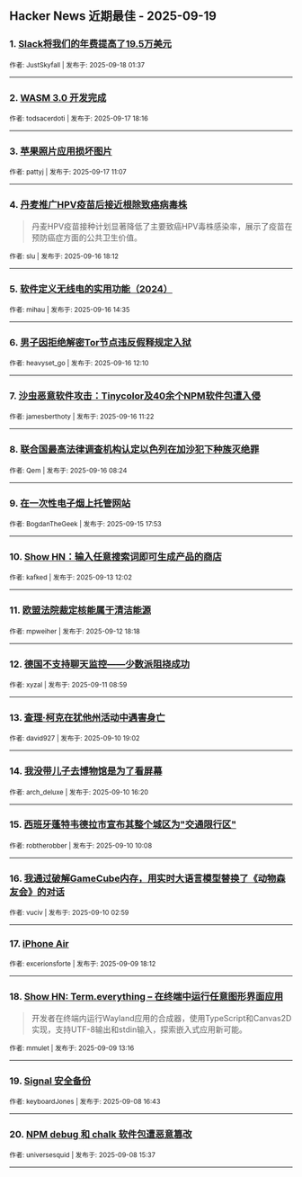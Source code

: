 ## Hacker News 近期最佳 - 2025-09-19


### 1. [Slack将我们的年费提高了19.5万美元](https://news.ycombinator.com/item?id=45283887)

<sub>作者: JustSkyfall | 发布于: 2025-09-18 01:37</sub>

---

### 2. [WASM 3.0 开发完成](https://news.ycombinator.com/item?id=45279384)

<sub>作者: todsacerdoti | 发布于: 2025-09-17 18:16</sub>

---

### 3. [苹果照片应用损坏图片](https://news.ycombinator.com/item?id=45274277)

<sub>作者: pattyj | 发布于: 2025-09-17 11:07</sub>

---

### 4. [丹麦推广HPV疫苗后接近根除致癌病毒株](https://news.ycombinator.com/item?id=45265745)
> 丹麦HPV疫苗接种计划显著降低了主要致癌HPV毒株感染率，展示了疫苗在预防癌症方面的公共卫生价值。

<sub>作者: slu | 发布于: 2025-09-16 18:12</sub>

---

### 5. [软件定义无线电的实用功能（2024）](https://news.ycombinator.com/item?id=45262835)

<sub>作者: mihau | 发布于: 2025-09-16 14:35</sub>

---

### 6. [男子因拒绝解密Tor节点违反假释规定入狱](https://news.ycombinator.com/item?id=45261163)

<sub>作者: heavyset_go | 发布于: 2025-09-16 12:10</sub>

---

### 7. [沙虫恶意软件攻击：Tinycolor及40余个NPM软件包遭入侵](https://news.ycombinator.com/item?id=45260741)

<sub>作者: jamesberthoty | 发布于: 2025-09-16 11:22</sub>

---

### 8. [联合国最高法律调查机构认定以色列在加沙犯下种族灭绝罪](https://news.ycombinator.com/item?id=45259553)

<sub>作者: Qem | 发布于: 2025-09-16 08:24</sub>

---

### 9. [在一次性电子烟上托管网站](https://news.ycombinator.com/item?id=45252817)

<sub>作者: BogdanTheGeek | 发布于: 2025-09-15 17:53</sub>

---

### 10. [Show HN：输入任意搜索词即可生成产品的商店](https://news.ycombinator.com/item?id=45231378)

<sub>作者: kafked | 发布于: 2025-09-13 12:02</sub>

---

### 11. [欧盟法院裁定核能属于清洁能源](https://news.ycombinator.com/item?id=45224967)

<sub>作者: mpweiher | 发布于: 2025-09-12 18:18</sub>

---

### 12. [德国不支持聊天监控——少数派阻挠成功](https://news.ycombinator.com/item?id=45209366)

<sub>作者: xyzal | 发布于: 2025-09-11 08:59</sub>

---

### 13. [查理·柯克在犹他州活动中遇害身亡](https://news.ycombinator.com/item?id=45202200)

<sub>作者: david927 | 发布于: 2025-09-10 19:02</sub>

---

### 14. [我没带儿子去博物馆是为了看屏幕](https://news.ycombinator.com/item?id=45199931)

<sub>作者: arch_deluxe | 发布于: 2025-09-10 16:20</sub>

---

### 15. [西班牙蓬特韦德拉市宣布其整个城区为"交通限行区"](https://news.ycombinator.com/item?id=45195520)

<sub>作者: robtherobber | 发布于: 2025-09-10 10:08</sub>

---

### 16. [我通过破解GameCube内存，用实时大语言模型替换了《动物森友会》的对话](https://news.ycombinator.com/item?id=45192655)

<sub>作者: vuciv | 发布于: 2025-09-10 02:59</sub>

---

### 17. [iPhone Air](https://news.ycombinator.com/item?id=45186015)

<sub>作者: excerionsforte | 发布于: 2025-09-09 18:12</sub>

---

### 18. [Show HN: Term.everything – 在终端中运行任意图形界面应用](https://news.ycombinator.com/item?id=45181535)
> 开发者在终端内运行Wayland应用的合成器，使用TypeScript和Canvas2D实现，支持UTF-8输出和stdin输入，探索嵌入式应用新可能。

<sub>作者: mmulet | 发布于: 2025-09-09 13:16</sub>

---

### 19. [Signal 安全备份](https://news.ycombinator.com/item?id=45170515)

<sub>作者: keyboardJones | 发布于: 2025-09-08 16:43</sub>

---

### 20. [NPM debug 和 chalk 软件包遭恶意篡改](https://news.ycombinator.com/item?id=45169657)

<sub>作者: universesquid | 发布于: 2025-09-08 15:37</sub>

---
